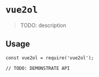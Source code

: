 # `vue2ol`

> TODO: description

## Usage

```
const vue2ol = require('vue2ol');

// TODO: DEMONSTRATE API
```
